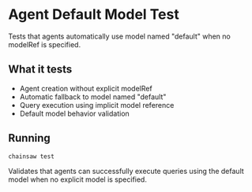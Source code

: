# Agent Default Model Test

Tests that agents automatically use model named "default" when no modelRef is specified.

## What it tests
- Agent creation without explicit modelRef
- Automatic fallback to model named "default"
- Query execution using implicit model reference
- Default model behavior validation

## Running
```bash
chainsaw test
```

Validates that agents can successfully execute queries using the default model when no explicit model is specified.